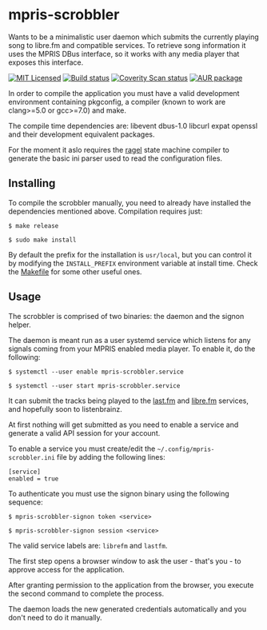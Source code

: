 # mpris-scrobbler

Wants to be a minimalistic user daemon which submits the currently playing song to libre.fm and compatible services.
To retrieve song information it uses the MPRIS DBus interface, so it works with any media player that exposes this interface.

[![MIT Licensed](https://img.shields.io/github/license/mariusor/mpris-scrobbler.svg)](https://raw.githubusercontent.com/mariusor/mpris-scrobbler/master/LICENSE)
[![Build status](https://img.shields.io/travis/mariusor/mpris-scrobbler.svg)](https://travis-ci.org/mariusor/mpris-scrobbler)
[![Coverity Scan status](https://img.shields.io/coverity/scan/14230.svg)](https://scan.coverity.com/projects/14230)
[![AUR package](https://img.shields.io/aur/version/mpris-scrobbler.svg)](https://aur.archlinux.org/packages/mpris-scrobbler/)

In order to compile the application you must have a valid development environment containing pkgconfig, a compiler (known to work are clang>=5.0 or gcc>=7.0) and make.

The compile time dependencies are: libevent dbus-1.0 libcurl expat openssl and their development equivalent packages.

For the moment it aslo requires the [ragel](http://www.colm.net/open-source/ragel/) state machine compiler to generate the basic ini parser used to read the configuration files.

## Installing

To compile the scrobbler manually, you need to already have installed the dependencies mentioned above. Compilation requires just:

    $ make release

    $ sudo make install

By default the prefix for the installation is `usr/local`, but you can control it by modifying the `INSTALL_PREFIX` environment variable at install time. Check the [Makefile](Makefile) for some other useful ones.

## Usage

The scrobbler is comprised of two binaries: the daemon and the signon helper.

The daemon is meant run as a user systemd service which listens for any signals coming from your MPRIS enabled media player. To enable it, do the following:

    $ systemctl --user enable mpris-scrobbler.service

    $ systemctl --user start mpris-scrobbler.service

It can submit the tracks being played to the [last.fm](https://last.fm) and [libre.fm](https://libre.fm) services, and hopefully soon to listenbrainz.

At first nothing will get submitted as you need to enable a service and generate a valid API session for your account.

To enable a service you must create/edit the `~/.config/mpris-scrobbler.ini` file by adding the following lines:

    [service]
    enabled = true

To authenticate you must use the signon binary using the following sequence:

    $ mpris-scrobbler-signon token <service>

    $ mpris-scrobbler-signon session <service>

The valid service labels are: `librefm` and `lastfm`.

The first step opens a browser window to ask the user - that's you - to approve access for the application.

After granting permission to the application from the browser, you execute the second command to complete the process.

The daemon loads the new generated credentials automatically and you don't need to do it manually.

